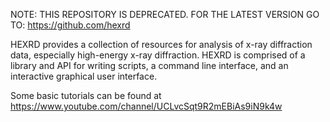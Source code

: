 NOTE: THIS REPOSITORY IS DEPRECATED.  FOR THE LATEST VERSION GO TO: https://github.com/hexrd

HEXRD provides a collection of resources for analysis of x-ray diffraction
data, especially high-energy x-ray diffraction. HEXRD is comprised of a
library and API for writing scripts, a command line interface, and an
interactive graphical user interface.

Some basic tutorials can be found at https://www.youtube.com/channel/UCLvcSqt9R2mEBiAs9iN9k4w
